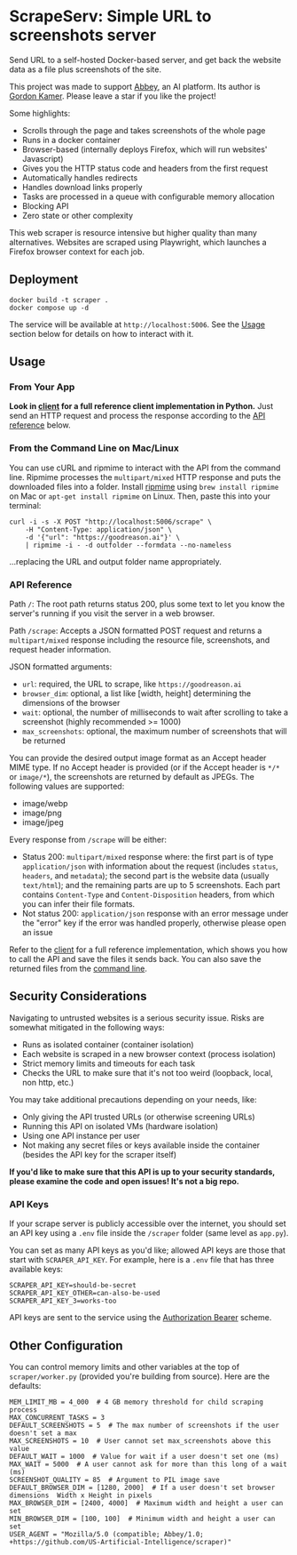 # ScrapeServ: Simple URL to screenshots server

Send URL to a self-hosted Docker-based server, and get back the website data as a file plus screenshots of the site.

This project was made to support [Abbey](https://github.com/goodreasonai/abbey), an AI platform. Its author is [Gordon Kamer](https://x.com/gkamer8). Please leave a star if you like the project!

Some highlights:
- Scrolls through the page and takes screenshots of the whole page
- Runs in a docker container
- Browser-based (internally deploys Firefox, which will run websites' Javascript)
- Gives you the HTTP status code and headers from the first request
- Automatically handles redirects
- Handles download links properly
- Tasks are processed in a queue with configurable memory allocation
- Blocking API
- Zero state or other complexity

This web scraper is resource intensive but higher quality than many alternatives. Websites are scraped using Playwright, which launches a Firefox browser context for each job.

## Deployment

```
docker build -t scraper .
docker compose up -d
```

The service will be available at `http://localhost:5006`. See the [Usage](#usage) section below for details on how to interact with it.

## Usage

### From Your App

**Look in [client](client/README.md) for a full reference client implementation in Python.** Just send an HTTP request and process the response according to the [API reference](#api-reference) below.

### From the Command Line on Mac/Linux

You can use cURL and ripmime to interact with the API from the command line. Ripmime processes the `multipart/mixed` HTTP response and puts the downloaded files into a folder. Install [ripmime](https://pldaniels.com/ripmime/) using `brew install ripmime` on Mac or `apt-get install ripmime` on Linux. Then, paste this into your terminal:

```
curl -i -s -X POST "http://localhost:5006/scrape" \
    -H "Content-Type: application/json" \
    -d '{"url": "https://goodreason.ai"}' \
    | ripmime -i - -d outfolder --formdata --no-nameless
```

...replacing the URL and output folder name appropriately.

### API Reference

Path `/`: The root path returns status 200, plus some text to let you know the server's running if you visit the server in a web browser.

Path `/scrape`: Accepts a JSON formatted POST request and returns a `multipart/mixed` response including the resource file, screenshots, and request header information.

JSON formatted arguments:
- `url`: required, the URL to scrape, like `https://goodreason.ai`
- `browser_dim`: optional, a list like [width, height] determining the dimensions of the browser
- `wait`: optional, the number of milliseconds to wait after scrolling to take a screenshot (highly recommended >= 1000)
- `max_screenshots`: optional, the maximum number of screenshots that will be returned

You can provide the desired output image format as an Accept header MIME type. If no Accept header is provided (or if the Accept header is `*/*` or `image/*`), the screenshots are returned by default as JPEGs. The following values are supported:
- image/webp
- image/png
- image/jpeg

Every response from `/scrape` will be either:

- Status 200: `multipart/mixed` response where: the first part is of type `application/json` with information about the request (includes `status`, `headers`, and `metadata`); the second part is the website data (usually `text/html`); and the remaining parts are up to 5 screenshots. Each part contains `Content-Type` and `Content-Disposition` headers, from which you can infer their file formats.
- Not status 200: `application/json` response with an error message under the "error" key if the error was handled properly, otherwise please open an issue

Refer to the [client](client) for a full reference implementation, which shows you how to call the API and save the files it sends back. You can also save the returned files from the [command line](#from-the-command-line-on-maclinux).

## Security Considerations

Navigating to untrusted websites is a serious security issue. Risks are somewhat mitigated in the following ways:

- Runs as isolated container (container isolation)
- Each website is scraped in a new browser context (process isolation)
- Strict memory limits and timeouts for each task
- Checks the URL to make sure that it's not too weird (loopback, local, non http, etc.)

You may take additional precautions depending on your needs, like:

- Only giving the API trusted URLs (or otherwise screening URLs)
- Running this API on isolated VMs (hardware isolation)
- Using one API instance per user
- Not making any secret files or keys available inside the container (besides the API key for the scraper itself)

**If you'd like to make sure that this API is up to your security standards, please examine the code and open issues! It's not a big repo.**

### API Keys

If your scrape server is publicly accessible over the internet, you should set an API key using a `.env` file inside the `/scraper` folder (same level as `app.py`).

You can set as many API keys as you'd like; allowed API keys are those that start with `SCRAPER_API_KEY`. For example, here is a `.env` file that has three available keys:

```
SCRAPER_API_KEY=should-be-secret
SCRAPER_API_KEY_OTHER=can-also-be-used
SCRAPER_API_KEY_3=works-too
```

API keys are sent to the service using the [Authorization Bearer](https://swagger.io/docs/specification/v3_0/authentication/bearer-authentication/) scheme.

## Other Configuration

You can control memory limits and other variables at the top of `scraper/worker.py` (provided you're building from source). Here are the defaults:

```
MEM_LIMIT_MB = 4_000  # 4 GB memory threshold for child scraping process
MAX_CONCURRENT_TASKS = 3
DEFAULT_SCREENSHOTS = 5  # The max number of screenshots if the user doesn't set a max
MAX_SCREENSHOTS = 10  # User cannot set max_screenshots above this value
DEFAULT_WAIT = 1000  # Value for wait if a user doesn't set one (ms)
MAX_WAIT = 5000  # A user cannot ask for more than this long of a wait (ms)
SCREENSHOT_QUALITY = 85  # Argument to PIL image save
DEFAULT_BROWSER_DIM = [1280, 2000]  # If a user doesn't set browser dimensions  Width x Height in pixels
MAX_BROWSER_DIM = [2400, 4000]  # Maximum width and height a user can set
MIN_BROWSER_DIM = [100, 100]  # Minimum width and height a user can set
USER_AGENT = "Mozilla/5.0 (compatible; Abbey/1.0; +https://github.com/US-Artificial-Intelligence/scraper)"
```
